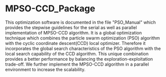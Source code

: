 # MPSO-CCD_Package
This optimization software is documented in the file "PSO_Manual" which provides the stepwise guidelines for the serial as well as parallel implementation of MPSO-CCD algorithm. It is a global optimization technique which combines the particle swarm optimization (PSO) algorithm with the cyclic coordinate descent(CCD) local optimizer. Therefore it incorporates  the global search characteristics of the PSO algorithm with the local search capability of the CCD algorithm. This unique combination provides a better performance by balancing the exploration-exploitation trade-off. We further implement the MPSO-CCD algorithm in a parallel environment to increase the scalability.
